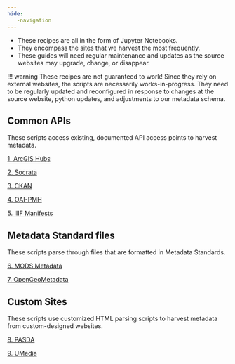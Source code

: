 ```yaml
---
hide:
   -navigation
---
```


* These recipes are all in the form of Jupyter Notebooks.
* They encompass the sites that we harvest the most frequently.
* These guides will need regular maintenance and updates as the source websites may upgrade, change, or disappear.

!!! warning
	These recipes are not guaranteed to work! Since they rely on external websites, the scripts are necessarily works-in-progress. They need to be regularly updated and reconfigured in response to changes at the source website, python updates, and adjustments to our metadata schema.


## Common APIs

These scripts access existing, documented API access points to harvest metadata.

[1. ArcGIS Hubs](https://github.com/geobtaa/harvesting-guide/tree/main/docs/2-Recipes/R-01_arcgis-hubs/R-01_arcgis-hubs.ipynb)

[2. Socrata](https://github.com/geobtaa/harvesting-guide/tree/main/docs/2-Recipes/R-02_socrata/R-02_socrata.ipynb)

[3. CKAN](https://github.com/geobtaa/harvesting-guide/tree/main/docs/2-Recipes/R-03_ckan/R-03_ckan.ipynb)

[4. OAI-PMH](https://github.com/geobtaa/harvesting-guide/tree/main/docs/2-Recipes/R-04_OAI-PMH/R-04_OAI-PMH.md)

[5. IIIF Manifests](https://github.com/geobtaa/harvesting-guide/tree/main/docs/2-Recipes/R-05_IIIF/R-05_IIIF.ipynb)

## Metadata Standard files

These scripts parse through files that are formatted in Metadata Standards.

[6. MODS Metadata](https://github.com/geobtaa/harvesting-guide/tree/main/docs/2-Recipes/R-06_MODS/R-06_MODS.ipynb)

[7. OpenGeoMetadata](https://github.com/geobtaa/harvesting-guide/tree/main/docs/2-Recipes/R-07_OpenGeoMetadata/R-07_OpenGeoMetadata.ipynb)  

## Custom Sites

These scripts use customized HTML parsing scripts to harvest metadata from custom-designed websites.

[8. PASDA](https://github.com/geobtaa/harvesting-guide/tree/main/docs/2-Recipes/R-08_08a-01_pasda/R-08_8a-01-pasda.ipynb)

[9. UMedia](https://github.com/geobtaa/harvesting-guide/tree/main/docs/2-Recipes/R-09_05d-01-umedia/R-09_05d-01_umedia.ipynb)